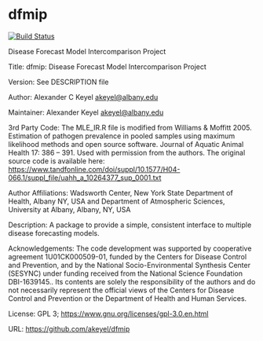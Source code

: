 # dfmip
[![Build Status](https://travis-ci.org/akeyel/dfmip.svg?branch=master)](https://travis-ci.org/akeyel/dfmip)

Disease Forecast Model Intercomparison Project

Title: dfmip: Disease Forecast Model Intercomparison Project

Version: See DESCRIPTION file

Author: Alexander C Keyel <akeyel@albany.edu>

Maintainer: Alexander Keyel akeyel@albany.edu

3rd Party Code:  The MLE_IR.R file is modified from Williams & Moffitt 2005. Estimation of pathogen prevalence in pooled samples using maximum likelihood methods and open source software. Journal of Aquatic Animal Health 17: 386 – 391. Used with permission from the authors. The original source code is available here:   https://www.tandfonline.com/doi/suppl/10.1577/H04-066.1/suppl_file/uahh_a_10264377_sup_0001.txt

Author Affiliations: Wadsworth Center, New York State Department of Health, Albany NY, USA and Department of Atmospheric Sciences, University at Albany, Albany, NY, USA

Description: A package to provide a simple, consistent interface to multiple disease forecasting models. 

Acknowledgements:   The code development was supported by cooperative agreement 1U01CK000509-01, funded by the Centers for Disease Control and Prevention,  and by the National Socio-Environmental Synthesis Center (SESYNC) under funding received from the National Science Foundation DBI-1639145.. Its contents are solely the responsibility of the authors and do not necessarily represent the official views of the Centers for Disease  Control and Prevention or the Department of Health and Human Services.

License: GPL 3; https://www.gnu.org/licenses/gpl-3.0.en.html

URL: https://github.com/akeyel/dfmip

